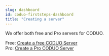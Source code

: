 ```yaml
---
slug: dashboard
id: coduo-firststeps-dashboard
title: "Creating a server"
---
```


We offer both free and Pro servers for CODUO.

Free: [Create a free CODUO Server](https://fshost.me/free/coduo)<br />
Pro: [Create a Pro CODUO Server](https://fshost.me/pro/pricing/coduo)
